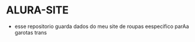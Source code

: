 # ALURA-SITE
 * esse repositorio guarda dados do meu site de roupas eespecifico parAa garotas trans
